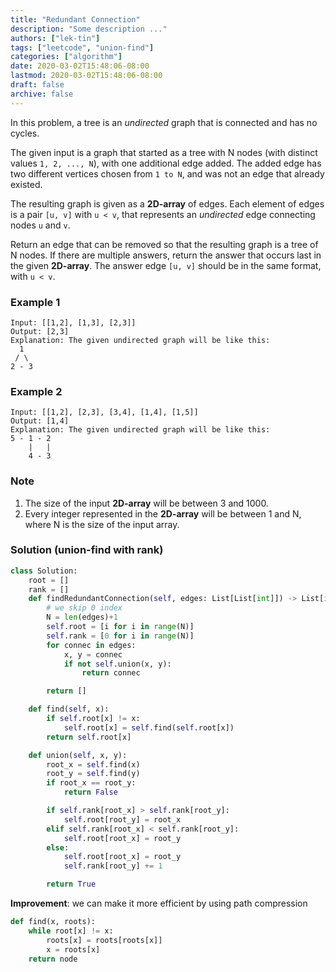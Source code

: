 ```yaml
---
title: "Redundant Connection"
description: "Some description ..."
authors: ["lek-tin"]
tags: ["leetcode", "union-find"]
categories: ["algorithm"]
date: 2020-03-02T15:48:06-08:00
lastmod: 2020-03-02T15:48:06-08:00
draft: false
archive: false
---
```

In this problem, a tree is an *undirected* graph that is connected and has no cycles.  

The given input is a graph that started as a tree with N nodes (with distinct values `1, 2, ..., N`), with one additional edge added. The added edge has two different vertices chosen from `1 to N`, and was not an edge that already existed.  

The resulting graph is given as a **2D-array** of edges. Each element of edges is a pair `[u, v]` with `u < v`, that represents an *undirected* edge connecting nodes `u` and `v`.  

Return an edge that can be removed so that the resulting graph is a tree of N nodes. If there are multiple answers, return the answer that occurs last in the given **2D-array**. The answer edge `[u, v]` should be in the same format, with `u < v`.  

### Example 1

```
Input: [[1,2], [1,3], [2,3]]
Output: [2,3]
Explanation: The given undirected graph will be like this:
  1
 / \
2 - 3
```

### Example 2

```
Input: [[1,2], [2,3], [3,4], [1,4], [1,5]]
Output: [1,4]
Explanation: The given undirected graph will be like this:
5 - 1 - 2
    |   |
    4 - 3
```

### Note
1. The size of the input **2D-array** will be between 3 and 1000.
2. Every integer represented in the **2D-array** will be between 1 and N, where N is the size of the input array.

### Solution (union-find with rank)

```python
class Solution:
    root = []
    rank = []
    def findRedundantConnection(self, edges: List[List[int]]) -> List[int]:
        # we skip 0 index
        N = len(edges)+1
        self.root = [i for i in range(N)]
        self.rank = [0 for i in range(N)]
        for connec in edges:
            x, y = connec
            if not self.union(x, y):
                return connec

        return []

    def find(self, x):
        if self.root[x] != x:
            self.root[x] = self.find(self.root[x])
        return self.root[x]

    def union(self, x, y):
        root_x = self.find(x)
        root_y = self.find(y)
        if root_x == root_y:
            return False

        if self.rank[root_x] > self.rank[root_y]:
            self.root[root_y] = root_x
        elif self.rank[root_x] < self.rank[root_y]:
            self.root[root_x] = root_y
        else:
            self.root[root_x] = root_y
            self.rank[root_y] += 1

        return True
```
**Improvement**: we can make it more efficient by using path compression
```python
def find(x, roots):
    while root[x] != x:
        roots[x] = roots[roots[x]]
        x = roots[x]
    return node
```
